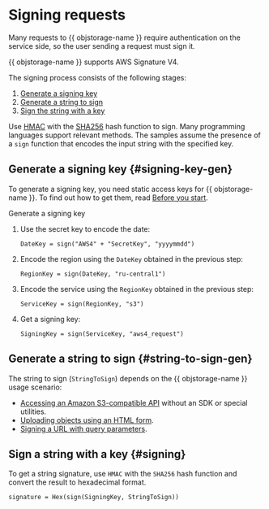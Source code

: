 # Signing requests

Many requests to {{ objstorage-name }} require authentication on the service side, so the user sending a request must sign it.

{{ objstorage-name }} supports AWS Signature V4.

The signing process consists of the following stages:

1. [Generate a signing key](#signing-key-gen)
2. [Generate a string to sign](#string-to-sign-gen)
3. [Sign the string with a key](#signing)

Use [HMAC](https://en.wikipedia.org/wiki/HMAC) with the [SHA256](https://en.wikipedia.org/wiki/SHA-2) hash function to sign. Many programming languages support relevant methods. The samples assume the presence of a `sign` function that encodes the input string with the specified key.

## Generate a signing key {#signing-key-gen}

To generate a signing key, you need static access keys for {{ objstorage-name }}. To find out how to get them, read [Before you start](index.md#before-you-begin).

Generate a signing key

1. Use the secret key to encode the date:

    ```
    DateKey = sign("AWS4" + "SecretKey", "yyyymmdd")
    ```

2. Encode the region using the `DateKey` obtained in the previous step:

    ```
    RegionKey = sign(DateKey, "ru-central1")
    ```

3. Encode the service using the `RegionKey` obtained in the previous step:

    ```
    ServiceKey = sign(RegionKey, "s3")
    ```

4. Get a signing key:

    ```
    SigningKey = sign(ServiceKey, "aws4_request")
    ```

## Generate a string to sign {#string-to-sign-gen}

The string to sign (`StringToSign`) depends on the {{ objstorage-name }} usage scenario:

- [Accessing an Amazon S3-compatible API](./index.md) without an SDK or special utilities.
- [Uploading objects using an HTML form](../concepts/presigned-post-forms.md).
- [Signing a URL with query parameters](../concepts/pre-signed-urls.md).

## Sign a string with a key {#signing}

To get a string signature, use `HMAC` with the `SHA256` hash function and convert the result to hexadecimal format.

```
signature = Hex(sign(SigningKey, StringToSign))
```

